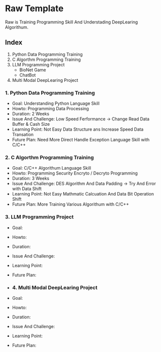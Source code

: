 # Raw Template
Raw is Training Programming Skill And Understading DeepLearing Algorithum.

## Index
1. Python Data Programming Training
2. C Algorthm Programming Training
3. LLM Programming Project
   - BioNet Game
   - ChatBot
4. Multi Modal DeepLearing Project


### 1. Python Data Programming Training
- Goal: Understanding Python Language Skill
- Howto: Programming Data Processing
- Duration: 2 Weeks
- Issue And Challenge: Low Speed Ferformance -> Change Read Data Buffer & Cash Size
- Learning Point: Not Easy Data Structure ans Increase Speed Data Transation
- Future Plan: Need More Direct Handle Exception Language Skill with C/C++


### 2. C Algorthm Programming Training
- Goal: C/C++ Algorithum Language Skill
- Howto: Programming Security Encryto / Decryto Programming
- Duration: 3 Weeks
- Issue And Challenge: DES Algorithm And Data Padding -> Try And Error with Data Shift
- Learning Point: Not Easy Mathmatic Calcuation And Data Bit Operation Shift
- Future Plan: More Training Various Algorithum with C/C++

### 3. LLM Programming Project
- Goal: 
- Howto: 
- Duration: 
- Issue And Challenge: 
- Learning Point: 
- Future Plan:

- ### 4. Multi Modal DeepLearing Project
- Goal: 
- Howto: 
- Duration: 
- Issue And Challenge: 
- Learning Point: 
- Future Plan: 
